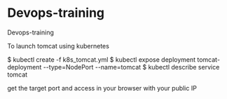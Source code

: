 # Devops-training
Devops-training

To launch tomcat using kubernetes

$ kubectl create -f k8s_tomcat.yml
$ kubectl expose deployment tomcat-deployment --type=NodePort --name=tomcat
$ kubectl describe service tomcat

get the target port and access in your browser with your public IP
